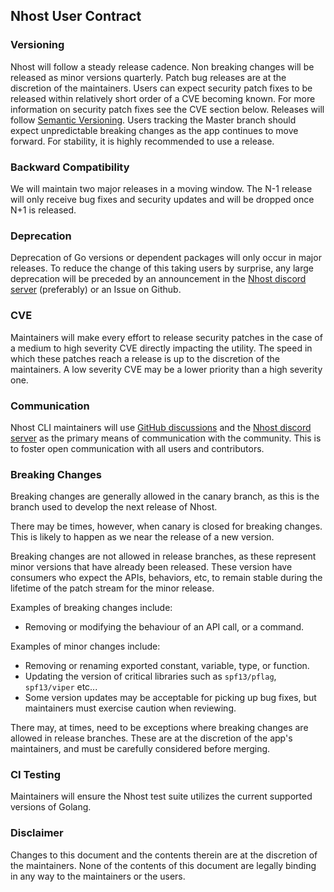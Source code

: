 ## Nhost User Contract

### Versioning
Nhost will follow a steady release cadence. Non breaking changes will be released as minor versions quarterly. Patch bug releases are at the discretion of the maintainers. Users can expect security patch fixes to be released within relatively short order of a CVE becoming known. For more information on security patch fixes see the CVE section below. Releases will follow [Semantic Versioning](https://semver.org/). Users tracking the Master branch should expect unpredictable breaking changes as the app continues to move forward. For stability, it is highly recommended to use a release.

### Backward Compatibility
We will maintain two major releases in a moving window. The N-1 release will only receive bug fixes and security updates and will be dropped once N+1 is released.

### Deprecation
Deprecation of Go versions or dependent packages will only occur in major releases. To reduce the change of this taking users by surprise, any large deprecation will be preceded by an announcement in the [Nhost discord server](https://discord.com/invite/9V7Qb2U) (preferably) or an Issue on Github.

### CVE
Maintainers will make every effort to release security patches in the case of a medium to high severity CVE directly impacting the utility. The speed in which these patches reach a release is up to the discretion of the maintainers. A low severity CVE may be a lower priority than a high severity one.

### Communication
Nhost CLI maintainers will use [GitHub discussions](https://github.com/nhost/cli/discussions) and the [Nhost discord server](https://discord.com/invite/9V7Qb2U) as the primary means of communication with the community. This is to foster open communication with all users and contributors.

### Breaking Changes
Breaking changes are generally allowed in the canary branch, as this is the branch used to develop the next release of Nhost.

There may be times, however, when canary is closed for breaking changes. This is likely to happen as we near the release of a new version.

Breaking changes are not allowed in release branches, as these represent minor versions that have already been released. These version have consumers who expect the APIs, behaviors, etc, to remain stable during the lifetime of the patch stream for the minor release.

Examples of breaking changes include:
- Removing or modifying the behaviour of an API call, or a command.

Examples of minor changes include:
- Removing or renaming exported constant, variable, type, or function.
- Updating the version of critical libraries such as `spf13/pflag`, `spf13/viper` etc...
- Some version updates may be acceptable for picking up bug fixes, but maintainers must exercise caution when reviewing.

There may, at times, need to be exceptions where breaking changes are allowed in release branches. These are at the discretion of the app's maintainers, and must be carefully considered before merging.

### CI Testing
Maintainers will ensure the Nhost test suite utilizes the current supported versions of Golang.

### Disclaimer
Changes to this document and the contents therein are at the discretion of the maintainers.
None of the contents of this document are legally binding in any way to the maintainers or the users.

